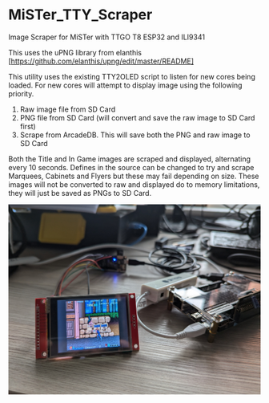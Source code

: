 # MiSTer_TTY_Scraper
Image Scraper for MiSTer with TTGO T8 ESP32 and ILI9341

This uses the uPNG library from elanthis [https://github.com/elanthis/upng/edit/master/README]

This utility uses the existing TTY2OLED script to listen for new cores being loaded. For new cores will attempt to display image using the following priority.
1. Raw image file from SD Card
2. PNG file from SD Card (will convert and save the raw image to SD Card first)
3. Scrape from ArcadeDB. This will save both the PNG and raw image to SD Card

Both the Title and In Game images are scraped and displayed, alternating every 10 seconds. Defines in the source can be changed to try and scrape Marquees, Cabinets and Flyers but these may fail depending on size. These images will not be converted to raw and displayed do to memory limitations, they will just be saved as PNGs to SD Card.

![Screenshot](https://github.com/dave18/MiSTer_TTY_Scraper/blob/main/PXL_20240921_095211510.jpg)
